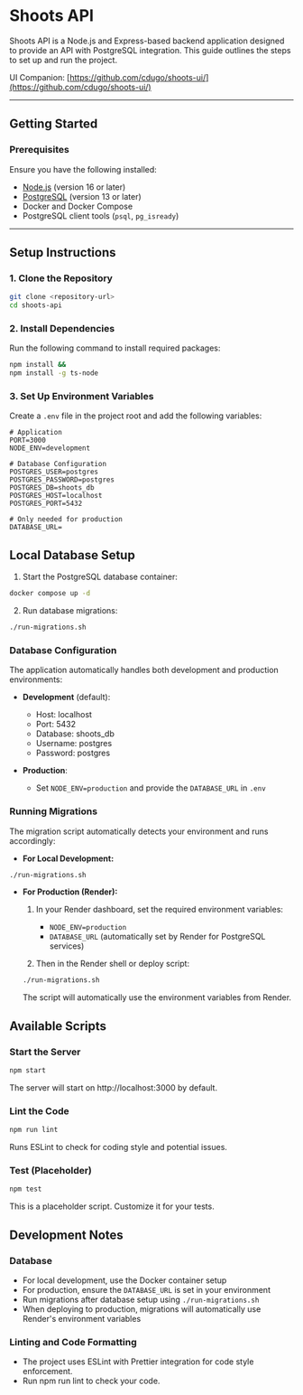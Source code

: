# Shoots API

Shoots API is a Node.js and Express-based backend application designed to provide an API with PostgreSQL integration. This guide outlines the steps to set up and run the project.

UI Companion: [https://github.com/cdugo/shoots-ui/](https://github.com/cdugo/shoots-ui/)

---

## **Getting Started**

### **Prerequisites**

Ensure you have the following installed:

- [Node.js](https://nodejs.org/) (version 16 or later)
- [PostgreSQL](https://www.postgresql.org/) (version 13 or later)
- Docker and Docker Compose
- PostgreSQL client tools (`psql`, `pg_isready`)

---

## **Setup Instructions**

### 1. Clone the Repository

```bash
git clone <repository-url>
cd shoots-api
```

### 2. Install Dependencies

Run the following command to install required packages:

```bash
npm install &&
npm install -g ts-node
```

### 3. Set Up Environment Variables

Create a `.env` file in the project root and add the following variables:

```env
# Application
PORT=3000
NODE_ENV=development

# Database Configuration
POSTGRES_USER=postgres
POSTGRES_PASSWORD=postgres
POSTGRES_DB=shoots_db
POSTGRES_HOST=localhost
POSTGRES_PORT=5432

# Only needed for production
DATABASE_URL=
```

## Local Database Setup

1. Start the PostgreSQL database container:

```bash
docker compose up -d
```

2. Run database migrations:

```bash
./run-migrations.sh
```

### Database Configuration
The application automatically handles both development and production environments:

- **Development** (default):
  - Host: localhost
  - Port: 5432
  - Database: shoots_db
  - Username: postgres
  - Password: postgres

- **Production**:
  - Set `NODE_ENV=production` and provide the `DATABASE_URL` in `.env`

### Running Migrations

The migration script automatically detects your environment and runs accordingly:

- **For Local Development:**

```bash
./run-migrations.sh
```

- **For Production (Render):**
  1. In your Render dashboard, set the required environment variables:
     - `NODE_ENV=production`
     - `DATABASE_URL` (automatically set by Render for PostgreSQL services)
  
  2. Then in the Render shell or deploy script:
  ```bash
  ./run-migrations.sh
  ```
  The script will automatically use the environment variables from Render.

## Available Scripts

### Start the Server

```bash
npm start
```

The server will start on http://localhost:3000 by default.

### Lint the Code

```bash
npm run lint
```

Runs ESLint to check for coding style and potential issues.

### Test (Placeholder)

```bash
npm test
```

This is a placeholder script. Customize it for your tests.

## Development Notes

### Database

- For local development, use the Docker container setup
- For production, ensure the `DATABASE_URL` is set in your environment
- Run migrations after database setup using `./run-migrations.sh`
- When deploying to production, migrations will automatically use Render's environment variables

### Linting and Code Formatting

- The project uses ESLint with Prettier integration for code style enforcement.
- Run npm run lint to check your code.
